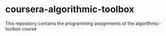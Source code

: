 # coursera-algorithmic-toolbox
This repository contains the programming assignments of the algorithmic-toolbox course
